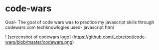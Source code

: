 # code-wars
Goal- The goal of code wars was to practice my javascript skills through codewars.com
techknowlogies used- javascript html 

! [screenshot of codewars logo] (https://github.com/Lebretoni/code-wars/blob/master/codewars.png)
